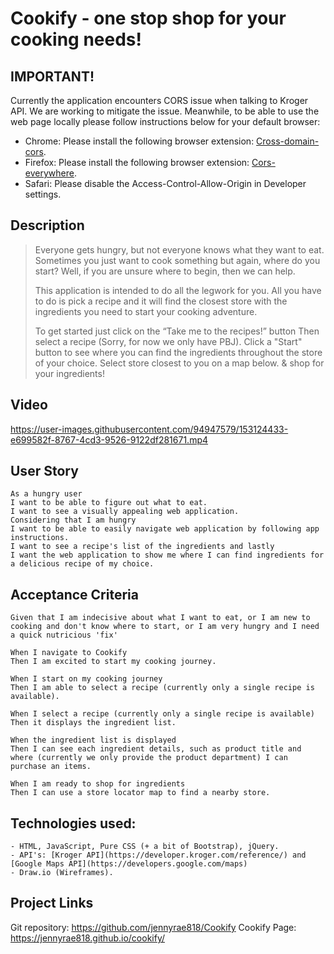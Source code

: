 # Cookify - one stop shop for your cooking needs!

## IMPORTANT! 
Currently the application encounters CORS issue when talking to Kroger API. We are working to mitigate the issue. Meanwhile, to be able to use the web page locally please follow instructions below for your default browser: 
- Chrome: Please install the following browser extension: [Cross-domain-cors](https://chrome.google.com/webstore/detail/cross-domain-cors/mjhpgnbimicffchbodmgfnemoghjakai).
- Firefox: Please install the following browser extension: [Cors-everywhere](https://addons.mozilla.org/en-US/firefox/addon/cors-everywhere/?utm_source=addons.mozilla.org&utm_medium=referral&utm_content=search).
- Safari: Please disable the Access-Control-Allow-Origin in Developer settings. 

## Description
> Everyone gets hungry, but not everyone knows what they want to eat.
> Sometimes you just want to cook something but again, where do you start?
> Well, if you are unsure where to begin, then we can help. 
> 
> This application is intended to do all the legwork for you. All you have to do is pick a recipe and it will find the closest store with the ingredients you need to start your cooking adventure.
> 
> To get started just click on the “Take me to the recipes!” button
> Then select a recipe (Sorry, for now we only have PBJ).
> Click a "Start" button to see where you can find the ingredients throughout the store of your choice.
> Select store closest to you on a map below.
> & shop for your ingredients!

## Video 
https://user-images.githubusercontent.com/94947579/153124433-e699582f-8767-4cd3-9526-9122df281671.mp4


## User Story
```
As a hungry user
I want to be able to figure out what to eat. 
I want to see a visually appealing web application. 
Considering that I am hungry
I want to be able to easily navigate web application by following app instructions. 
I want to see a recipe's list of the ingredients and lastly 
I want the web application to show me where I can find ingredients for a delicious recipe of my choice.
```

## Acceptance Criteria
```
Given that I am indecisive about what I want to eat, or I am new to cooking and don't know where to start, or I am very hungry and I need a quick nutricious 'fix'

When I navigate to Cookify 
Then I am excited to start my cooking journey.

When I start on my cooking journey 
Then I am able to select a recipe (currently only a single recipe is available).

When I select a recipe (currently only a single recipe is available)
Then it displays the ingredient list.

When the ingredient list is displayed
Then I can see each ingredient details, such as product title and where (currently we only provide the product department) I can purchase an items.

When I am ready to shop for ingredients 
Then I can use a store locator map to find a nearby store. 
```

## Technologies used:
```
- HTML, JavaScript, Pure CSS (+ a bit of Bootstrap), jQuery. 
- API's: [Kroger API](https://developer.kroger.com/reference/) and [Google Maps API](https://developers.google.com/maps)
- Draw.io (Wireframes).
```

## Project Links
Git repository: https://github.com/jennyrae818/Cookify
Cookify Page: https://jennyrae818.github.io/cookify/
